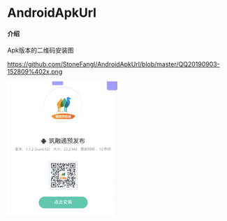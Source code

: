 # AndroidApkUrl

#### 介绍
Apk版本的二维码安装图

https://github.com/StoneFangl/AndroidApkUrl/blob/master/QQ20190903-152809%402x.png

<img src="https://github.com/StoneFangl/AndroidApkUrl/blob/master/QQ20190903-152809%402x.png" width = "50%" height = "50%" alt="图splash页面" align=center />

